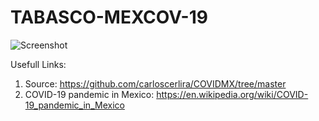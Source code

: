 # TABASCO-MEXCOV-19

![Screenshot](https://github.com/vrpo/TABASCO-MEXCOV-19/tree/master/figs/mexico.jpeg)

Usefull Links:

1. Source: https://github.com/carloscerlira/COVIDMX/tree/master
2. COVID-19 pandemic in Mexico: https://en.wikipedia.org/wiki/COVID-19_pandemic_in_Mexico
